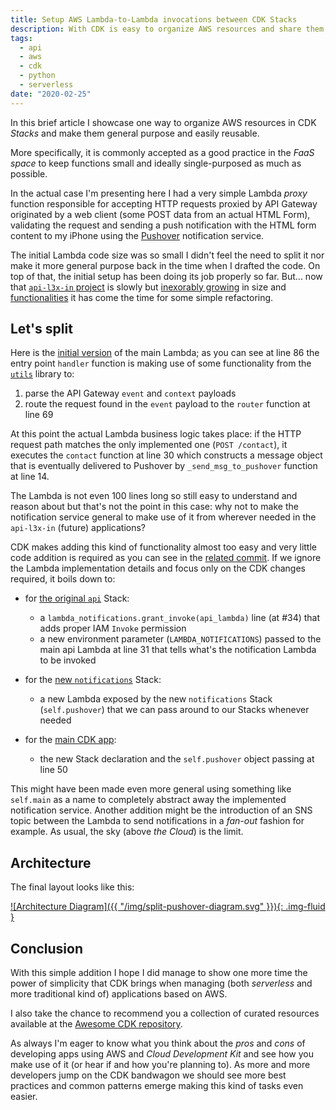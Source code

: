 ```yaml
---
title: Setup AWS Lambda-to-Lambda invocations between CDK Stacks
description: With CDK is easy to organize AWS resources and share them between Stacks when needed. In this article I show you how I split an `api` Lambda in two, one for handling the API Gateway requests and the other for sending messages to an external notifications service.
tags:
  - api
  - aws
  - cdk
  - python
  - serverless
date: "2020-02-25"
---
```


In this brief article I showcase one way to organize AWS resources in CDK _Stacks_ and make them general purpose and easily reusable.

More specifically, it is commonly accepted as a good practice in the _FaaS space_ to keep functions small and ideally single-purposed as much as possible.

In the actual case I'm presenting here I had a very simple Lambda _proxy_ function responsible for accepting HTTP requests proxied by API Gateway originated by a web client (some POST data from an actual HTML Form), validating the request and sending a push notification with the HTML form content to my iPhone using the [Pushover][pushover-site] notification service.

The initial Lambda code size was so small I didn't feel the need to split it nor make it more general purpose back in the time when I drafted the code. On top of that, the initial setup has been doing its job properly so far. But... now that [`api-l3x-in` project][api-l3x-in] is slowly but [inexorably growing][blog-1] in size and [functionalities][blog-2] it has come the time for some simple refactoring.

## Let's split

Here is the [initial version][src-old-main] of the main Lambda; as you can see at line 86 the entry point `handler` function is making use of some functionality from the [`utils`][src-handlers] library to:

1. parse the API Gateway `event` and `context` payloads
1. route the request found in the `event` payload to the `router` function at line 69

At this point the actual Lambda business logic takes place: if the HTTP request path matches the only implemented one (`POST /contact`), it executes the `contact` function at line 30 which constructs a message object that is eventually delivered to Pushover by `_send_msg_to_pushover` function at line 14.

The Lambda is not even 100 lines long so still easy to understand and reason about but that's not the point in this case: why not to make the notification service general to make use of it from wherever needed in the `api-l3x-in` (future) applications?

CDK makes adding this kind of functionality almost too easy and very little code addition is required as you can see in the [related commit][src-commit]. If we ignore the Lambda implementation details and focus only on the CDK changes required, it boils down to:

- for [the original `api`][src-api-diff] Stack:
  - a `lambda_notifications.grant_invoke(api_lambda)` line (at #34) that adds proper IAM `Invoke` permission
  - a new environment parameter (`LAMBDA_NOTIFICATIONS`) passed to the main api Lambda at line 31 that tells what's the notification Lambda to be invoked

- for the [new `notifications`][src-notif-diff] Stack:
  - a new Lambda exposed by the new `notifications` Stack (`self.pushover`) that we can pass around to our Stacks whenever needed

- for the [main CDK app][src-main-cdk]:
  - the new Stack declaration and the `self.pushover` object passing at line 50

This might have been made even more general using something like `self.main` as a name to completely abstract away the implemented notification service. Another addition might be the introduction of an SNS topic between the Lambda to send notifications in a _fan-out_ fashion for example. As usual, the sky (above _the Cloud_) is the limit.

## Architecture

The final layout looks like this:

[![Architecture Diagram]({{ "/img/split-pushover-diagram.svg" }}){: .img-fluid }](https://a.l3x.in/img/split-pushover-diagram.svg "Click to view it bigger")

## Conclusion

With this simple addition I hope I did manage to show one more time the power of simplicity that CDK brings when managing (both _serverless_ and more traditional kind of) applications based on AWS.

I also take the chance to recommend you a collection of curated resources available at the [Awesome CDK repository][awesome-cdk].

As always I'm eager to know what you think about the _pros_ and _cons_ of developing apps using AWS and _Cloud Development Kit_ and see how you make use of it (or hear if and how you're planning to). As more and more developers jump on the CDK bandwagon we should see more best practices and common patterns emerge making this kind of tasks even easier.

[api-l3x-in]:     <https://github.com/shaftoe/api-l3x-in/>
[awesome-cdk]:    <https://github.com/eladb/awesome-cdk>
[blog-1]:         <https://a.l3x.in/2020/02/04/migrating-from-terraform-to-cdk.html>
[blog-2]:         <https://a.l3x.in/2020/02/17/serverless-publish-to-multiple-social-media.html>
[pushover-site]:  <https://pushover.net/>
[src-api-diff]:   <https://github.com/shaftoe/api-l3x-in/commit/6ae64612ffcb7e4fb9fc03b789ee5e4785b14a3a#diff-d3e55fd58ad5556548d3d30d8bbc3c64>
[src-commit]:     <https://github.com/shaftoe/api-l3x-in/commit/6ae64612ffcb7e4fb9fc03b789ee5e4785b14a3a>
[src-handlers]:   <https://github.com/shaftoe/api-l3x-in/blob/0.2.0/src/utils/handlers.py>
[src-main-cdk]:   <https://github.com/shaftoe/api-l3x-in/commit/6ae64612ffcb7e4fb9fc03b789ee5e4785b14a3a#diff-e14e00167d0c916def47c93d80f0a501>
[src-notif-diff]: <https://github.com/shaftoe/api-l3x-in/commit/6ae64612ffcb7e4fb9fc03b789ee5e4785b14a3a#diff-e00746307e93a9d0526ae7715947d62f>
[src-old-main]:   <https://github.com/shaftoe/api-l3x-in/blob/0.2.0/src/stacks/api/api/main.py>
